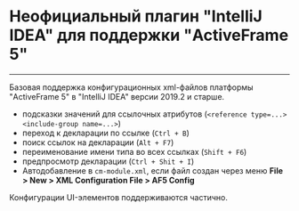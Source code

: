 # Неофициальный плагин "IntelliJ IDEA" для поддержки "ActiveFrame 5"
--------------------

Базовая поддержка конфигурационных xml-файлов платформы "ActiveFrame 5" в "IntelliJ IDEA" версии 2019.2 и старше.
    <ul>
    <li>подсказки значений для ссылочных атрибутов (`<reference type=...>` `<include-group name=...>`)
    <li>переход к декларации по ссылке (`Ctrl + B`)
    <li>поиск ссылок на декларации (`Alt + F7`)
    <li>переименование имени типа во всех ссылках (`Shift + F6`)
    <li>предпросмотр декларации (`Ctrl + Shit + I`)
    <li>Автодобавление в `cm-module.xml`, если файл создан через меню **File > New > XML Configuration File > AF5 Config**
    </ul>
Конфигурации UI-элементов поддерживаются частично.
